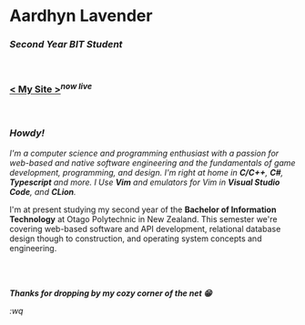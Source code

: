 # Aardhyn Lavender

### _Second Year BIT Student_

<br/>

### [< My Site >](https://aardhyn-lavender.onrender.com/)<sup>_now live_</sup>

<br/>

### _Howdy!_

_I'm a computer science and programming enthusiast with a passion for web-based and native software engineering and the fundamentals of game development, programming, and design. I'm right at home in **C/C++**, **C#**, **Typescript** and more. I Use **Vim** and emulators for Vim in **Visual Studio Code**, and **CLion**._

I'm at present studying my second year of the **Bachelor of Information Technology** at Otago Polytechnic in New Zealand. This semester we're covering web-based software and API development, relational database design though to construction, and operating system concepts and engineering.

</br>

<br/>

**_Thanks for dropping by my cozy corner of the net 😁_**

_:wq_
